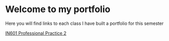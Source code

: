 # Welcome to my portfolio

Here you will find links to each class I have built a portfolio for this semester

[IN601 Professional Practice 2](https://kippj1.github.io/portfolio/IN601 "Professional Practice 2")

<!-- build
[IN602 Software Engineering](https://kippj1.github.io/portfolio/IN602 "Software Engineering")  
-->
